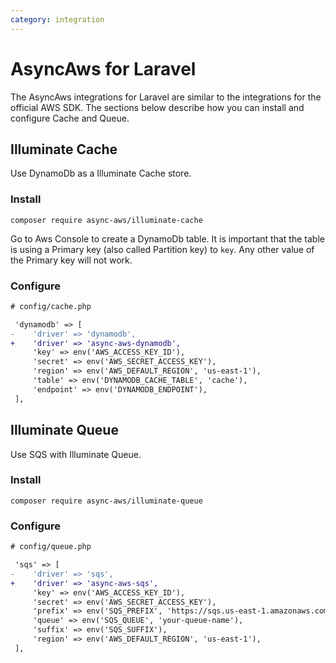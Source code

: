 ```yaml
---
category: integration
---
```


# AsyncAws for Laravel

The AsyncAws integrations for Laravel are similar to the integrations for the
official AWS SDK. The sections below describe how you can install and configure
Cache and Queue.

## Illuminate Cache

Use DynamoDb as a Illuminate Cache store.

### Install

```shell
composer require async-aws/illuminate-cache
```

Go to Aws Console to create a DynamoDb table. It is important that the table is using
a Primary key (also called Partition key) to `key`. Any other value of the Primary
key will not work.

### Configure

```diff
# config/cache.php

 'dynamodb' => [
-    'driver' => 'dynamodb',
+    'driver' => 'async-aws-dynamodb',
     'key' => env('AWS_ACCESS_KEY_ID'),
     'secret' => env('AWS_SECRET_ACCESS_KEY'),
     'region' => env('AWS_DEFAULT_REGION', 'us-east-1'),
     'table' => env('DYNAMODB_CACHE_TABLE', 'cache'),
     'endpoint' => env('DYNAMODB_ENDPOINT'),
 ],
```

## Illuminate Queue

Use SQS with Illuminate Queue.

### Install

```shell
composer require async-aws/illuminate-queue
```

### Configure

```diff
# config/queue.php

 'sqs' => [
-    'driver' => 'sqs',
+    'driver' => 'async-aws-sqs',
     'key' => env('AWS_ACCESS_KEY_ID'),
     'secret' => env('AWS_SECRET_ACCESS_KEY'),
     'prefix' => env('SQS_PREFIX', 'https://sqs.us-east-1.amazonaws.com/your-account-id'),
     'queue' => env('SQS_QUEUE', 'your-queue-name'),
     'suffix' => env('SQS_SUFFIX'),
     'region' => env('AWS_DEFAULT_REGION', 'us-east-1'),
 ],
```
